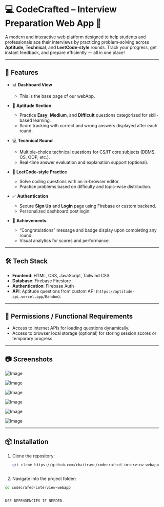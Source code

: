 
# 💻 CodeCrafted – Interview Preparation Web App 🎯

A modern and interactive web platform designed to help students and professionals ace their interviews by practicing problem-solving across **Aptitude**, **Technical**, and **LeetCode-style** rounds. Track your progress, get instant feedback, and prepare efficiently — all in one place!

---

## 🚀 Features

- 📊 **Dashboard View**  
  - This is the base page of our webApp.
  
- 🧠 **Aptitude Section**  
  - Practice **Easy**, **Medium**, and **Difficult** questions categorized for skill-based learning.
  - Score tracking with correct and wrong answers displayed after each round.

- 💻 **Technical Round**  
  - Multiple-choice technical questions for CS/IT core subjects (DBMS, OS, OOP, etc.).
  - Real-time answer evaluation and explanation support (optional).

- 🧮 **LeetCode-style Practice**  
  - Solve coding questions with an in-browser editor.
  - Practice problems based on difficulty and topic-wise distribution.

- ✅ **Authentication**  
  - Secure **Sign Up** and **Login** page using Firebase or custom backend.
  - Personalized dashboard post login.

- 🥇 **Achievements**  
  - “Congratulations” message and badge display upon completing any round.
  - Visual analytics for scores and performance.

---

## 🛠️ Tech Stack

- **Frontend**: HTML, CSS, JavaScript, Tailwind CSS   
- **Database**: Firebase Firestore  
- **Authentication**: Firebase Auth
- **API**: Aptitude questions from custom API (`https://aptitude-api.vercel.app/Random`).

---

## 🔐 Permissions / Functional Requirements

- Access to internet APIs for loading questions dynamically.
- Access to browser local storage (optional) for storing session scores or temporary progress.

---

## 📷 Screenshots

![Image](https://github.com/user-attachments/assets/5d3a05fc-6a0d-4ad8-a38c-ab2bd0b9d126)

![Image](https://github.com/user-attachments/assets/b33b493f-688a-4257-b644-e5ec7f1c871a)

![Image](https://github.com/user-attachments/assets/34e28ab6-f92b-4da5-9e43-02f545860167)

![Image](https://github.com/user-attachments/assets/929557ea-bc00-4ae8-8417-4e512117abf0)

![Image](https://github.com/user-attachments/assets/1ab3b8be-aa99-4f09-9ed9-9d990f819673)

![Image](https://github.com/user-attachments/assets/3b147081-cd44-4d35-ad97-5a26ddffb4ab)

---

## 📦 Installation

1. Clone the repository:
   ```bash
   git clone https://github.com/chaitravc/codecrafted-interview-webapp.git



2. Navigate into the project folder:
  ```bash
  cd codecrafed-interview-webapp


USE DEPENDENCIES IF NEEDED.


